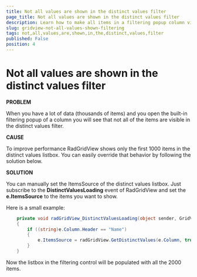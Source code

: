 ```yaml
---
title: Not all values are shown in the distinct values filter
page_title: Not all values are shown in the distinct values filter
description: Learn how to make all items in a filtering popup column visible in the distinct values filter when working with Telerik's {{ site.framework_name }} DataGrid.
slug: gridview-not-all-values-shown-filtering
tags: not,all,values,are,shown,in,the,distinct,values,filter
published: False
position: 4
---
```


# Not all values are shown in the distinct values filter

__PROBLEM__

When you have a lot of data (thousands of items) and you open the built-in filtering popup of a column you will see that not all of the items are visible in the distinct values filter.

__CAUSE__

To improve performance RadGridView shows only the first 1000 items in the distinct values listbox. You can easily override that behavior by following the solution below.

__SOLUTION__

You can manually set the ItemsSource of the distinct values listbox. Just subscribe to the __DistinctValuesLoading__ event of RadGridView and set the __e.ItemsSource__ to the items you want to show. 

Here is a small example:



```C#
	private void radGridView_DistinctValuesLoading(object sender, GridViewDistinctValuesLoadingEventArgs e)
	{
	    if ((string)e.Column.Header == "Name")
	    {
	        e.ItemsSource = radGridView.GetDistinctValues(e.Column, true, radGridView.Items.Count);
	    }
	}
```

Now the listbox in the filtering control will be populated with all the 2000 items. 


